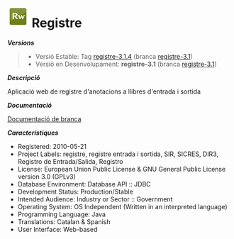 # ![Logo](https://github.com/GovernIB/maven/raw/binaris/registre/projectinfo_Attachments/icon.jpg) Registre

***Versions***

> - Versió Estable: Tag [registre-3.1.4](../../tree/registre-3.1.4) (branca [registre-3.1](../../tree/registre-3.1))
> - Versió en Desenvolupament: __registre-3.1__ (branca [registre-3.1](../../tree/registre-3.1))

***Descripció***

Aplicació web de registre d'anotacions a llibres d'entrada i sortida

***Documentació***

[Documentació de branca](https://github.com/GovernIB/registre/tree/registre-3.0#documentaci%C3%B3)

***Característiques***

* Registered: 2010-05-21 
* Project Labels: registre, registre entrada i sortida, SIR, SICRES, DIR3, Registro de Entrada/Salida, Registro
* License: European Union Public License & GNU General Public License version 3.0 (GPLv3)
* Database Environment: Database API :: JDBC
* Development Status: Production/Stable
* Intended Audience: Industry or Sector :: Government
* Operating System: OS Independent (Written in an interpreted language)
* Programming Language: Java
* Translations: Catalan & Spanish
* User Interface: Web-based




